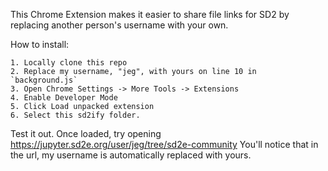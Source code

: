 This Chrome Extension makes it easier to share file links for SD2 by replacing another person's username with your own.


How to install:

    1. Locally clone this repo
    2. Replace my username, "jeg", with yours on line 10 in `background.js`
    3. Open Chrome Settings -> More Tools -> Extensions
    4. Enable Developer Mode
    5. Click Load unpacked extension
    6. Select this sd2ify folder.

Test it out.
    Once loaded, try opening https://jupyter.sd2e.org/user/jeg/tree/sd2e-community
    You'll notice that in the url, my username is automatically replaced with yours.
